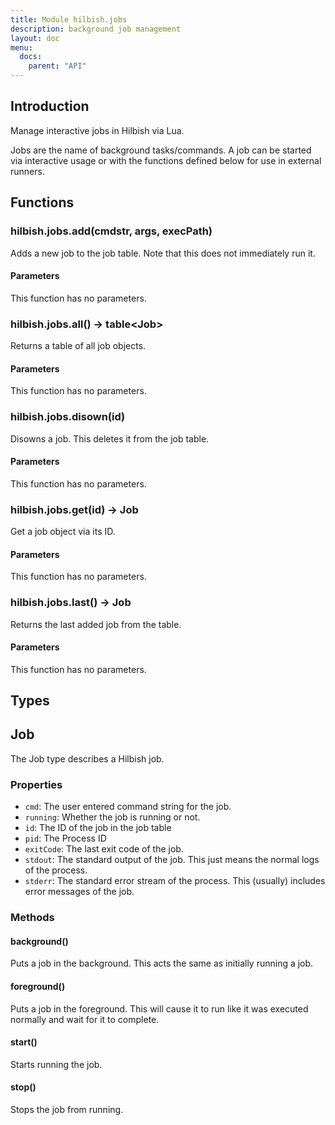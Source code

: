 ```yaml
---
title: Module hilbish.jobs
description: background job management
layout: doc
menu:
  docs:
    parent: "API"
---
```


## Introduction

Manage interactive jobs in Hilbish via Lua.

Jobs are the name of background tasks/commands. A job can be started via
interactive usage or with the functions defined below for use in external runners.

## Functions
### hilbish.jobs.add(cmdstr, args, execPath)
Adds a new job to the job table. Note that this does not immediately run it.
#### Parameters
This function has no parameters.  

### hilbish.jobs.all() -> table\<<a href="/Hilbish/docs/api/hilbish/hilbish.jobs/#job" style="text-decoration: none;" id="lol">Job</a>>
Returns a table of all job objects.
#### Parameters
This function has no parameters.  

### hilbish.jobs.disown(id)
Disowns a job. This deletes it from the job table.
#### Parameters
This function has no parameters.  

### hilbish.jobs.get(id) -> <a href="/Hilbish/docs/api/hilbish/hilbish.jobs/#job" style="text-decoration: none;" id="lol">Job</a>
Get a job object via its ID.
#### Parameters
This function has no parameters.  

### hilbish.jobs.last() -> <a href="/Hilbish/docs/api/hilbish/hilbish.jobs/#job" style="text-decoration: none;" id="lol">Job</a>
Returns the last added job from the table.
#### Parameters
This function has no parameters.  

## Types
## Job
The Job type describes a Hilbish job.
### Properties
- `cmd`: The user entered command string for the job.
- `running`: Whether the job is running or not.
- `id`: The ID of the job in the job table
- `pid`: The Process ID
- `exitCode`: The last exit code of the job.
- `stdout`: The standard output of the job. This just means the normal logs of the process.
- `stderr`: The standard error stream of the process. This (usually) includes error messages of the job.

### Methods
#### background()
Puts a job in the background. This acts the same as initially running a job.

#### foreground()
Puts a job in the foreground. This will cause it to run like it was
executed normally and wait for it to complete.

#### start()
Starts running the job.

#### stop()
Stops the job from running.

